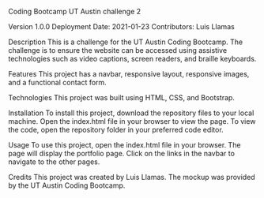 Coding Bootcamp UT Austin challenge 2

Version 1.0.0 Deployment Date: 2021-01-23 Contributors: Luis Llamas

Description
This is a challenge for the UT Austin Coding Bootcamp. The challenge is to ensure the website can be accessed using assistive technologies such as video captions, screen readers, and braille keyboards.

Features
This project has a navbar, responsive layout, responsive images, and a functional contact form.

Technologies
This project was built using HTML, CSS, and Bootstrap.

Installation
To install this project, download the repository files to your local machine. Open the index.html file in your browser to view the page. To view the code, open the repository folder in your preferred code editor.

Usage
To use this project, open the index.html file in your browser. The page will display the portfolio page. Click on the links in the navbar to navigate to the other pages. 

Credits
This project was created by Luis Llamas. The mockup was provided by the UT Austin Coding Bootcamp.
